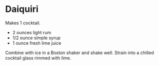 # Daiquiri

Makes 1 cocktail.

- 2 ounces light rum
- 1/2 ounce simple syrup
- 1 ounce fresh lime juice

Combine with ice in a Boston shaker and shake well. Strain into a chilled cocktail glass rimmed with lime.
